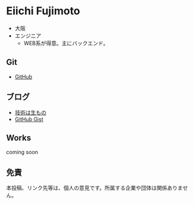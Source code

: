 Eiichi Fujimoto
===

- 大阪
- エンジニア
  - WEB系が得意。主にバックエンド。

Git
---
- [GitHub](https://github.com/eiichi-worker) 


ブログ
---
- [技術は生もの](http://blog.noraneko.work/)
- [GitHub Gist](https://gist.github.com/eiichi-worker)


Works
---
coming soon


免責
---
本投稿、リンク先等は、個人の意見です。所属する企業や団体は関係ありません。


<!-- Global Site Tag (gtag.js) - Google Analytics -->
<script async src="https://www.googletagmanager.com/gtag/js?id=UA-107689012-1"></script>
<script>
  window.dataLayer = window.dataLayer || [];
  function gtag(){dataLayer.push(arguments);}
  gtag('js', new Date());

  gtag('config', 'UA-107689012-1');
</script>
